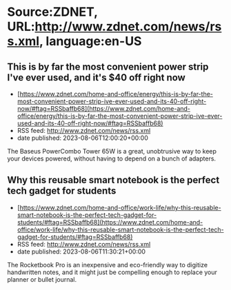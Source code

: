 # Source:ZDNET, URL:http://www.zdnet.com/news/rss.xml, language:en-US

## This is by far the most convenient power strip I've ever used, and it's $40 off right now
 - [https://www.zdnet.com/home-and-office/energy/this-is-by-far-the-most-convenient-power-strip-ive-ever-used-and-its-40-off-right-now/#ftag=RSSbaffb68](https://www.zdnet.com/home-and-office/energy/this-is-by-far-the-most-convenient-power-strip-ive-ever-used-and-its-40-off-right-now/#ftag=RSSbaffb68)
 - RSS feed: http://www.zdnet.com/news/rss.xml
 - date published: 2023-08-06T12:00:20+00:00

The Baseus PowerCombo Tower 65W is a great, unobtrusive way to keep your devices powered, without having to depend on a bunch of adapters.

## Why this reusable smart notebook is the perfect tech gadget for students
 - [https://www.zdnet.com/home-and-office/work-life/why-this-reusable-smart-notebook-is-the-perfect-tech-gadget-for-students/#ftag=RSSbaffb68](https://www.zdnet.com/home-and-office/work-life/why-this-reusable-smart-notebook-is-the-perfect-tech-gadget-for-students/#ftag=RSSbaffb68)
 - RSS feed: http://www.zdnet.com/news/rss.xml
 - date published: 2023-08-06T11:30:21+00:00

The Rocketbook Pro is an inexpensive and eco-friendly way to digitize handwritten notes, and it might just be compelling enough to replace your planner or bullet journal.

